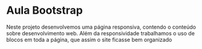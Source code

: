 # Aula Bootstrap

Neste projeto desenvolvemos uma página responsiva, contendo o conteúdo sobre desenvolvimento web.
Além da responsividade trabalhamos o uso de blocos em toda a página, que assim o site ficasse bem organizado
